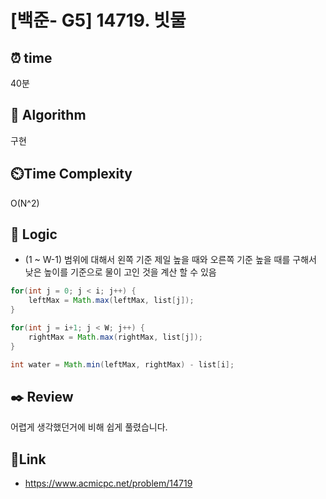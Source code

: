 
# [백준- G5] 14719. 빗물

## ⏰  **time**
40분

## :pushpin: **Algorithm**
구현

## ⏲️**Time Complexity**
O(N^2)

## :round_pushpin: **Logic**
- (1 ~ W-1) 범위에 대해서 왼쪽 기준 제일 높을 때와 오른쪽 기준 높을 때를 구해서 낮은 높이를 기준으로 물이 고인 것을 계산 할 수 있음

```java
for(int j = 0; j < i; j++) {
	leftMax = Math.max(leftMax, list[j]);
}

for(int j = i+1; j < W; j++) {
	rightMax = Math.max(rightMax, list[j]);
}

int water = Math.min(leftMax, rightMax) - list[i];

```

## :black_nib: **Review**
어렵게 생각했던거에 비해 쉽게 풀렸습니다.

## 📡**Link**
- https://www.acmicpc.net/problem/14719

